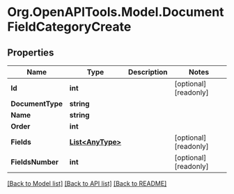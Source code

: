 
# Org.OpenAPITools.Model.DocumentFieldCategoryCreate

## Properties

Name | Type | Description | Notes
------------ | ------------- | ------------- | -------------
**Id** | **int** |  | [optional] [readonly] 
**DocumentType** | **string** |  | 
**Name** | **string** |  | 
**Order** | **int** |  | 
**Fields** | [**List&lt;AnyType&gt;**](AnyType.md) |  | [optional] [readonly] 
**FieldsNumber** | **int** |  | [optional] [readonly] 

[[Back to Model list]](../README.md#documentation-for-models)
[[Back to API list]](../README.md#documentation-for-api-endpoints)
[[Back to README]](../README.md)

